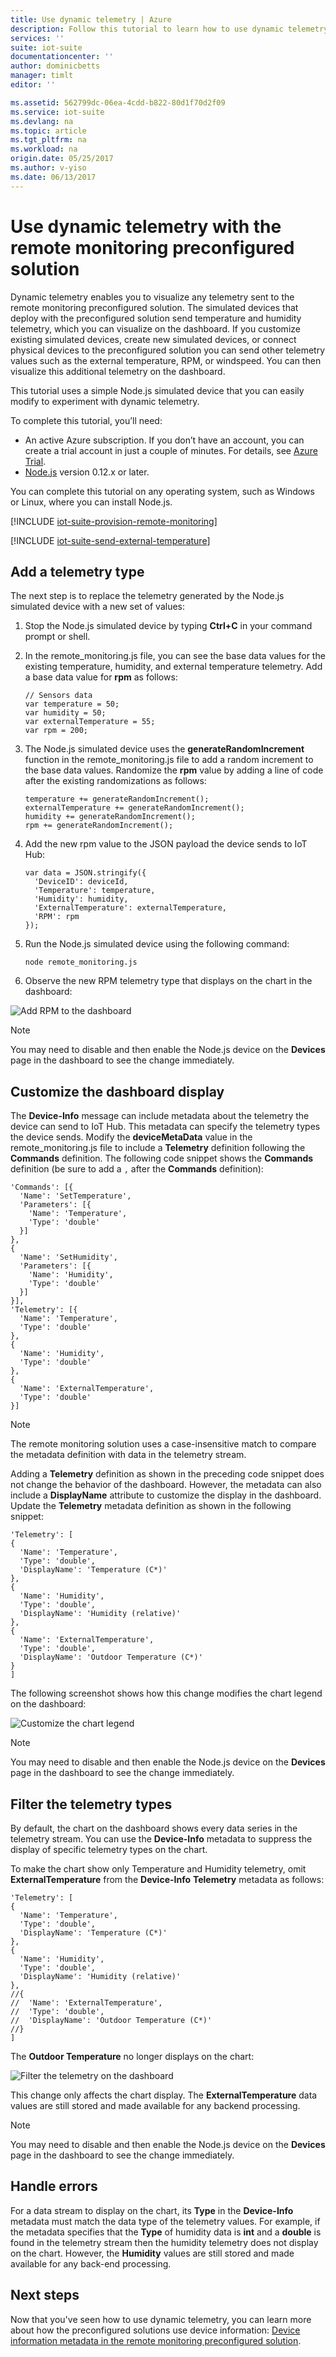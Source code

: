 ```yaml
---
title: Use dynamic telemetry | Azure
description: Follow this tutorial to learn how to use dynamic telemetry with the Azure IoT Suite remote monitoring preconfigured solution.
services: ''
suite: iot-suite
documentationcenter: ''
author: dominicbetts
manager: timlt
editor: ''

ms.assetid: 562799dc-06ea-4cdd-b822-80d1f70d2f09
ms.service: iot-suite
ms.devlang: na
ms.topic: article
ms.tgt_pltfrm: na
ms.workload: na
origin.date: 05/25/2017
ms.author: v-yiso
ms.date: 06/13/2017
---
```


# Use dynamic telemetry with the remote monitoring preconfigured solution

Dynamic telemetry enables you to visualize any telemetry sent to the remote monitoring preconfigured solution. The simulated devices that deploy with the preconfigured solution send temperature and humidity telemetry, which you can visualize on the dashboard. If you customize existing simulated devices, create new simulated devices, or connect physical devices to the preconfigured solution you can send other telemetry values such as the external temperature, RPM, or windspeed. You can then visualize this additional telemetry on the dashboard.

This tutorial uses a simple Node.js simulated device that you can easily modify to experiment with dynamic telemetry.

To complete this tutorial, you’ll need:

- An active Azure subscription. If you don’t have an account, you can create a trial account in just a couple of minutes. For details, see [Azure Trial][lnk_free_trial].
- [Node.js][lnk-node] version 0.12.x or later.

You can complete this tutorial on any operating system, such as Windows or Linux, where you can install Node.js.

[!INCLUDE [iot-suite-provision-remote-monitoring](../../includes/iot-suite-provision-remote-monitoring.md)]

[!INCLUDE [iot-suite-send-external-temperature](../../includes/iot-suite-send-external-temperature.md)]

## Add a telemetry type
The next step is to replace the telemetry generated by the Node.js simulated device with a new set of values:

1. Stop the Node.js simulated device by typing **Ctrl+C** in your command prompt or shell.
2. In the remote_monitoring.js file, you can see the base data values for the existing temperature, humidity, and external temperature telemetry. Add a base data value for **rpm** as follows:

    ```nodejs
    // Sensors data
    var temperature = 50;
    var humidity = 50;
    var externalTemperature = 55;
    var rpm = 200;
    ```
3. The Node.js simulated device uses the **generateRandomIncrement** function in the remote_monitoring.js file to add a random increment to the base data values. Randomize the **rpm** value by adding a line of code after the existing randomizations as follows:

    ```nodejs
    temperature += generateRandomIncrement();
    externalTemperature += generateRandomIncrement();
    humidity += generateRandomIncrement();
    rpm += generateRandomIncrement();
    ```
4. Add the new rpm value to the JSON payload the device sends to IoT Hub:

    ```nodejs
    var data = JSON.stringify({
      'DeviceID': deviceId,
      'Temperature': temperature,
      'Humidity': humidity,
      'ExternalTemperature': externalTemperature,
      'RPM': rpm
    });
    ```
5. Run the Node.js simulated device using the following command:

    ```
    node remote_monitoring.js
    ```

6. Observe the new RPM telemetry type that displays on the chart in the dashboard:

![Add RPM to the dashboard][image3]

> [!NOTE]
> You may need to disable and then enable the Node.js device on the **Devices** page in the dashboard to see the change immediately.

## Customize the dashboard display
The **Device-Info** message can include metadata about the telemetry the device can send to IoT Hub. This metadata can specify the telemetry types the device sends. Modify the **deviceMetaData** value in the remote_monitoring.js file to include a **Telemetry** definition following the **Commands** definition. The following code snippet shows the **Commands** definition (be sure to add a `,` after the **Commands** definition):

```nodejs
'Commands': [{
  'Name': 'SetTemperature',
  'Parameters': [{
    'Name': 'Temperature',
    'Type': 'double'
  }]
},
{
  'Name': 'SetHumidity',
  'Parameters': [{
    'Name': 'Humidity',
    'Type': 'double'
  }]
}],
'Telemetry': [{
  'Name': 'Temperature',
  'Type': 'double'
},
{
  'Name': 'Humidity',
  'Type': 'double'
},
{
  'Name': 'ExternalTemperature',
  'Type': 'double'
}]
```

> [!NOTE]
> The remote monitoring solution uses a case-insensitive match to compare the metadata definition with data in the telemetry stream.

Adding a **Telemetry** definition as shown in the preceding code snippet does not change the behavior of the dashboard. However, the metadata can also include a **DisplayName** attribute to customize the display in the dashboard. Update the **Telemetry** metadata definition as shown in the following snippet:

```nodejs
'Telemetry': [
{
  'Name': 'Temperature',
  'Type': 'double',
  'DisplayName': 'Temperature (C*)'
},
{
  'Name': 'Humidity',
  'Type': 'double',
  'DisplayName': 'Humidity (relative)'
},
{
  'Name': 'ExternalTemperature',
  'Type': 'double',
  'DisplayName': 'Outdoor Temperature (C*)'
}
]
```

The following screenshot shows how this change modifies the chart legend on the dashboard:

![Customize the chart legend][image4]

> [!NOTE]
> You may need to disable and then enable the Node.js device on the **Devices** page in the dashboard to see the change immediately.

## Filter the telemetry types

By default, the chart on the dashboard shows every data series in the telemetry stream. You can use the **Device-Info** metadata to suppress the display of specific telemetry types on the chart. 

To make the chart show only Temperature and Humidity telemetry, omit **ExternalTemperature** from the **Device-Info** **Telemetry** metadata as follows:

```nodejs
'Telemetry': [
{
  'Name': 'Temperature',
  'Type': 'double',
  'DisplayName': 'Temperature (C*)'
},
{
  'Name': 'Humidity',
  'Type': 'double',
  'DisplayName': 'Humidity (relative)'
},
//{
//  'Name': 'ExternalTemperature',
//  'Type': 'double',
//  'DisplayName': 'Outdoor Temperature (C*)'
//}
]
```

The **Outdoor Temperature** no longer displays on the chart:

![Filter the telemetry on the dashboard][image5]

This change only affects the chart display. The **ExternalTemperature** data values are still stored and made available for any backend processing.

> [!NOTE]
> You may need to disable and then enable the Node.js device on the **Devices** page in the dashboard to see the change immediately.

## Handle errors

For a data stream to display on the chart, its **Type** in the **Device-Info** metadata must match the data type of the telemetry values. For example, if the metadata specifies that the **Type** of humidity data is **int** and a **double** is found in the telemetry stream then the humidity telemetry does not display on the chart. However, the **Humidity** values are still stored and made available for any back-end processing.

## Next steps

Now that you've seen how to use dynamic telemetry, you can learn more about how the preconfigured solutions use device information: [Device information metadata in the remote monitoring preconfigured solution][lnk-devinfo].

[lnk-devinfo]: ./iot-suite-remote-monitoring-device-info.md

[image3]: ./media/iot-suite-dynamic-telemetry/image3.png
[image4]: ./media/iot-suite-dynamic-telemetry/image4.png
[image5]: ./media/iot-suite-dynamic-telemetry/image5.png

[lnk_free_trial]: https://www.azure.cn/pricing/1rmb-trial/
[lnk-node]: http://nodejs.org